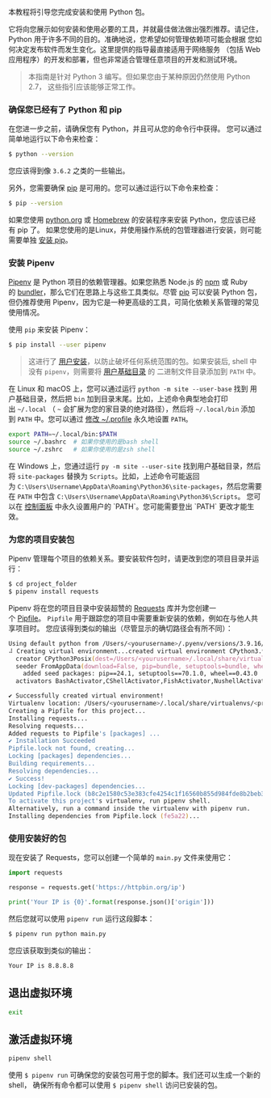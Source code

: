 本教程将引导您完成安装和使用 Python 包。

它将向您展示如何安装和使用必要的工具，并就最佳做法做出强烈推荐。请记住， Python 用于许多不同的目的。准确地说，您希望如何管理依赖项可能会根据 您如何决定发布软件而发生变化。这里提供的指导最直接适用于网络服务 （包括 Web 应用程序）的开发和部署，但也非常适合管理任意项目的开发和测试环境。

> 本指南是针对 Python 3 编写。但如果您由于某种原因仍然使用 Python 2.7， 这些指引应该能够正常工作。

### 确保您已经有了 Python 和 pip


在您进一步之前，请确保您有 Python，并且可从您的命令行中获得。 您可以通过简单地运行以下命令来检查：

```zsh
$ python --version
```

您应该得到像 `3.6.2` 之类的一些输出。

另外，您需要确保 [pip](https://pypi.org/project/pip/) 是可用的。您可以通过运行以下命令来检查：

```zsh
$ pip --version
```

如果您使用 [python.org](https://python.org/) 或 [Homebrew](https://brew.sh/) 的安装程序来安装 Python，您应该已经有 pip 了。 如果您使用的是Linux，并使用操作系统的包管理器进行安装，则可能需要单独 [安装 pip](https://pip.pypa.io/en/stable/installing/)。


### 安装 Pipenv

[Pipenv](https://pipenv.kennethreitz.org/) 是 Python 项目的依赖管理器。如果您熟悉 Node.js 的 [npm](https://www.npmjs.com/) 或 Ruby 的 [bundler](http://bundler.io/)，那么它们在思路上与这些工具类似。尽管 [pip](https://pypi.org/project/pip/) 可以安装 Python 包， 但仍推荐使用 Pipenv，因为它是一种更高级的工具，可简化依赖关系管理的常见使用情况。

使用 `pip` 来安装 Pipenv：
```zsh
$ pip install --user pipenv

```

> 这进行了 [用户安装](https://pip.pypa.io/en/stable/user_guide/#user-installs)，以防止破坏任何系统范围的包。如果安装后, shell 中没有 `pipenv`，则需要将 [用户基础目录](https://docs.python.org/3/library/site.html#site.USER_BASE) 的 二进制文件目录添加到 `PATH` 中。

在 Linux 和 macOS 上，您可以通过运行 `python -m site --user-base` 找到 用户基础目录，然后把 `bin` 加到目录末尾。比如，上述命令典型地会打印出 `~/.local` （ `~` 会扩展为您的家目录的绝对路径），然后将 `~/.local/bin` 添加到 `PATH` 中。您可以通过 [修改 ~/.profile](https://stackoverflow.com/a/14638025) 永久地设置 `PATH`。
```zsh
export PATH=~/.local/bin:$PATH
source ~/.bashrc  # 如果你使用的是bash shell
source ~/.zshrc   # 如果你使用的是zsh shell

```

在 Windows 上，您通过运行 `py -m site --user-site` 找到用户基础目录，然后 将 `site-packages` 替换为 `Scripts`。比如，上述命令可能返回为 `C:\Users\Username\AppData\Roaming\Python36\site-packages`，然后您需要在 `PATH` 中包含 `C:\Users\Username\AppData\Roaming\Python36\Scripts`。 您可以在 [控制面板](https://msdn.microsoft.com/en-us/library/windows/desktop/bb776899(v=vs.85).aspx) 中永久设置用户的 `PATH`。您可能需要登出 `PATH` 更改才能生效。

### 为您的项目安装包

Pipenv 管理每个项目的依赖关系。要安装软件包时，请更改到您的项目目录并运行：
```zsh
$ cd project_folder
$ pipenv install requests
```

Pipenv 将在您的项目目录中安装超赞的 [Requests](http://docs.python-requests.org/en/master/) 库并为您创建一个 [Pipfile](https://github.com/pypa/pipfile)。 `Pipfile` 用于跟踪您的项目中需要重新安装的依赖，例如在与他人共享项目时。 您应该得到类似的输出（尽管显示的确切路径会有所不同）：
```zsh
Using default python from /Users/<yourusername>/.pyenv/versions/3.9.16/bin/python3.9 (3.9.16) to create virtualenv...
⠼ Creating virtual environment...created virtual environment CPython3.9.16.final.0-64 in 312ms
  creator CPython3Posix(dest=/Users/<yourusername>/.local/share/virtualenvs/<project_folder>-dBgTcs2D, clear=False, no_vcs_ignore=False, global=False)
  seeder FromAppData(download=False, pip=bundle, setuptools=bundle, wheel=bundle, via=copy, app_data_dir=/Users/<yourusername>/Library/Application Support/virtualenv)
    added seed packages: pip==24.1, setuptools==70.1.0, wheel==0.43.0
  activators BashActivator,CShellActivator,FishActivator,NushellActivator,PowerShellActivator,PythonActivator

✔ Successfully created virtual environment!
Virtualenv location: /Users/<yourusername>/.local/share/virtualenvs/<project_folder>-dBgTcs2D
Creating a Pipfile for this project...
Installing requests...
Resolving requests...
Added requests to Pipfile's [packages] ...
✔ Installation Succeeded
Pipfile.lock not found, creating...
Locking [packages] dependencies...
Building requirements...
Resolving dependencies...
✔ Success!
Locking [dev-packages] dependencies...
Updated Pipfile.lock (b8c2e1580c53e383cfe4254c1f16560b855d984fde8b2beb3bf6ee8fc2fe5a22)!
To activate this project's virtualenv, run pipenv shell.
Alternatively, run a command inside the virtualenv with pipenv run.
Installing dependencies from Pipfile.lock (fe5a22)...
```

### 使用安装好的包
现在安装了 Requests，您可以创建一个简单的 `main.py` 文件来使用它：
```python 
import requests

response = requests.get('https://httpbin.org/ip')

print('Your IP is {0}'.format(response.json()['origin']))
```

然后您就可以使用 `pipenv run` 运行这段脚本：
```zsh
$ pipenv run python main.py
```

您应该获取到类似的输出：
```zsh
Your IP is 8.8.8.8
```

## 退出虚拟环境
```zsh
exit
```

## 激活虚拟环境

```zsh
pipenv shell
```

使用 `$ pipenv run` 可确保您的安装包可用于您的脚本。我们还可以生成一个新的 shell， 确保所有命令都可以使用 `$ pipenv shell` 访问已安装的包。


